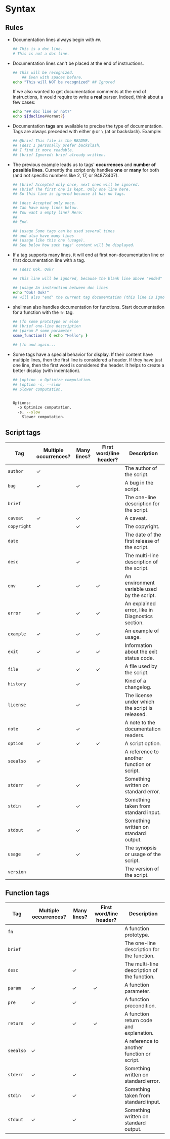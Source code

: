# Syntax

## Rules

- Documentation lines always begin with `##`.

  ```bash
  ## This is a doc line.
  # This is not a doc line.
  ```

- Documentation lines can't be placed at the end of instructions.

  ```bash
  ## This will be recognized.
      ## Even with spaces before.
  echo "This will NOT be recognized" ## Ignored
  ```

  If we also wanted to get documentation comments at the end of instructions,
  it would require to write a **real** parser. Indeed, think about a few cases:

  ```bash
  echo "## doc line or not?"
  echo ${docline##ornot?}
  ```

- Documentation **tags** are available to precise the type of documentation.
  Tags are always preceded with either `@` or `\` (at or backslash).
  Example:

  ```bash
  ## @brief This file is the README.
  ## \desc I personally prefer backslash,
  ## I find it more readable.
  ## \brief Ignored: brief already written.
  ```

- The previous example leads us to tags' **occurrences** and **number of possible lines**.
  Currently the script only handles **one** or **many** for both (and not
  specific numbers like 2, 17, or 94873407).

  ```bash
  ## \brief Accepted only once, next ones will be ignored.
  ## \brief The first one is kept. Only one line here.
  ## So this line is ignored because it has no tags.

  ## \desc Accepted only once.
  ## Can have many lines below.
  ## You want a empty line? Here:
  ##
  ## End.

  ## \usage Some tags can be used several times
  ## and also have many lines
  ## \usage like this one (usage).
  ## See below how such tags' content will be displayed.
  ```

- If a tag supports many lines, it will end at first non-documentation line or
  first documentation line with a tag.

  ```bash
  ## \desc Ook. Ook?

  ## This line will be ignored, because the blank line above "ended" the current tag.

  ## \usage An instruction between doc lines
  echo "Ook! Ook!"
  ## will also "end" the current tag documentation (this line is ignored).
  ```

- shellman also handles documentation for functions. Start documentation for
  a function with the `fn` tag.

  ```bash
  ## \fn some prototype or else
  ## \brief one-line description
  ## \param P some parameter
  some_function() { echo "Hello"; }

  ## \fn and again...
  ```

- Some tags have a special behavior for display. If their content have multiple
  lines, then the first line is considered a header. If they have just one line,
  then the first word is considered the header. It helps to create a better
  display (with indentation).

  ```bash
  ## \option -o Optimize computation.
  ## \option -s, --slow
  ## Slower computation.


  Options:
    -o Optimize computation.
    -s, --slow
      Slower computation.
  ```

## Script tags

Tag           | Multiple occurrences? | Many lines? | First word/line header? | Description
------------- | --------------------- | ----------- | ----------------------- | -----------
`author`      | ✓                     |             |                         | The author of the script.
`bug`         | ✓                     | ✓           |                         | A bug in the script.
`brief`       |                       |             |                         | The one-line description for the script.
`caveat`      | ✓                     | ✓           |                         | A caveat.
`copyright`   |                       | ✓           |                         | The copyright.
`date`        |                       |             |                         | The date of the first release of the script.
`desc`        |                       | ✓           |                         | The multi-line description of the script.
`env`         | ✓                     | ✓           | ✓                       | An environment variable used by the script.
`error`       | ✓                     | ✓           | ✓                       | An explained error, like in Diagnostics section.
`example`     | ✓                     | ✓           | ✓                       | An example of usage.
`exit`        | ✓                     | ✓           | ✓                       | Information about the exit status code.
`file`        | ✓                     | ✓           | ✓                       | A file used by the script.
`history`     |                       | ✓           |                         | Kind of a changelog.
`license`     |                       | ✓           |                         | The license under which the script is released.
`note`        | ✓                     | ✓           |                         | A note to the documentation readers.
`option`      | ✓                     | ✓           | ✓                       | A script option.
`seealso`     | ✓                     |             |                         | A reference to another function or script.
`stderr`      | ✓                     | ✓           |                         | Something written on standard error.
`stdin`       | ✓                     | ✓           |                         | Something taken from standard input.
`stdout`      | ✓                     | ✓           |                         | Something written on standard output.
`usage`       | ✓                     | ✓           |                         | The synopsis or usage of the script.
`version`     |                       |             |                         | The version of the script.

## Function tags

Tag        | Multiple occurrences? | Many lines? | First word/line header? | Description
---------- | --------------------- | ----------- | ----------------------- | -----------
`fn`       |                       |             |                         | A function prototype.
`brief`    |                       |             |                         | The one-line description for the function.
`desc`     |                       | ✓           |                         | The multi-line description of the function.
`param`    | ✓                     | ✓           | ✓                       | A function parameter.
`pre`      | ✓                     | ✓           |                         | A function precondition.
`return`   | ✓                     | ✓           | ✓                       | A function return code and explanation.
`seealso`  | ✓                     |             |                         | A reference to another function or script.
`stderr`   | ✓                     | ✓           |                         | Something written on standard error.
`stdin`    | ✓                     | ✓           |                         | Something taken from standard input.
`stdout`   | ✓                     | ✓           |                         | Something written on standard output.
